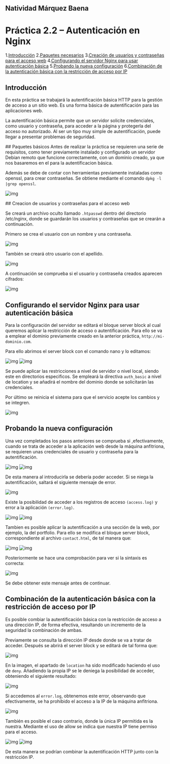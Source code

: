 ## Natividad Márquez Baena

# Práctica 2.2 – Autenticación en Nginx

1.[Introducción](#1)
2.[Paquetes necesarios](#2)
3.[Creación de usuarios y contraseñas para el acceso web](#3)
4.[Configurando el servidor Nginx para usar autenticación básica](#4)
5.[Probando la nueva configuración](#5)
6.[Combinación de la autenticación básica con la restricción de acceso por IP](#6)

<div id="1"></div>

## Introducción

En esta práctica se trabajará la autentificación básica HTTP para la gestión de acceso a un sitio web. Es una forma básica de autentificación para las aplicaciones web.

La autentificación básica permite que un servidor solicite credenciales, como usuario y contraseña, para acceder a la página y protegerla del acceso no autorizado. Al ser un tipo muy simple de autentificación, puede llegar a presentar problemas de seguridad.

<div id="2"></div>
## Paquetes básicos
Antes de realizar la práctica se requieren una serie de requisitos, como tener previamente instalado y configurado un servidor Debian remoto que funcione correctamente, con un dominio creado, ya que nos basaremos en el para la autentificacion básica.

Además se debe de contar con herramientas previamente instaladas como openssl, para crear contraseñas. Se obtiene mediante el comando `dpkg -l |grep openssl`.

![img](./imagenes/1.png)


<div id="3"></div>
## Creacion de usuarios y contraseñas para el acceso web

Se creará un archivo oculto llamado `.htpasswd` dentro del directorio /etc/nginx, donde se guardarán los usuarios y contraseñas que se crearán a continuación.

Primero se crea el usuario con un nombre y una contraseña.

![img](./imagenes/2.png)

También se creará otro usuario con el apellido.

![img](./imagenes/3.png)

A continuación se comprueba si el usuario y contraseña creados aparecen cifrados:

![img](./imagenes/4.png)

<div id="4"></div>

## Configurando el servidor Nginx para usar autenticación básica

Para la configuración del servidor se editará el bloque server block al cual queremos aplicar la restricción de acceso o autentificación.
Para ello se va a emplear el dominio previamente creado en la anterior práctica, `http://mi-dominio.com`.

Para ello abrimos el server block con el comando nano y lo editamos:

![img](./imagenes/5.png)
![img](./imagenes/6.png)

Se puede aplicar las restricciones a nivel de servidor o nivel local, siendo este en directorios especificos. Se empleará la directiva `auth_basic` a nivel de location y se añadirá el nombre del dominio donde se solicitarán las credenciales.

Por último se reinicia el sistema para que el servicio acepte los cambios y se integren.

![img](./imagenes/7.png)

<div id="5"></div>

## Probando la nueva configuración

Una vez completados los pasos anteriores se comprueba si ,efectivamente, cuando se trata de acceder a la aplicación web desde la máquina anfitriona, se requieren unas credenciales de usuario y contraseña para la autentificación.

![img](./imagenes/8.png)
![img](./imagenes/10.png)


De esta manera al introducirla se debería poder acceder. Si se niega la autentificación, saltará el siguiente mensaje de error.

![img](./imagenes/9.png)

Existe la posibilidad de acceder a los registros de acceso `(access.log)` y error a la aplicación `(error.log)`.

![img](./imagenes/11.png)
![img](./imagenes/12.png)

Tambien es posible aplicar la autentificación a una sección de la web, por ejemplo, la del portfolio. Para ello se modifica el bloque server block, correspondiente al archivo `contact.html`, de tal manera que:

![img](./imagenes/13.png)
![img](./imagenes/14.png)

Posteriormente se hace una comprobación para ver si la sintaxis es correcta:

![img](./imagenes/15.png)

Se debe obtener este mensaje antes de continuar.

<div id="6"></div>

## Combinación de la autenticación básica con la restricción de acceso por IP

Es posible combiar la autentificación básica con la restricción de acceso a una dirección IP, de forma efectiva, resultando un incremento de la seguridad la combinación de ambas.

Previamente se consulta la dirección IP desde donde se va a tratar de acceder. Después se abrirá el server block y se editará de tal forma que:

![img](./imagenes/18.png)

En la imagen, el apartado de `location` ha sido modificado haciendo el uso de `deny`.  Añadiendo la propia IP se le deniega la posibilidad de acceder, obteniendo el siguiente resultado:

![img](./imagenes/19.png)

Si accedemos al `error.log`, obtenemos este error, observando que efectivamente, se ha prohibido el acceso a la IP de la máquina anfitriona.

![img](./imagenes/20.png)

También es posible el caso contrario, donde la única IP permitida es la nuestra. Mediante el uso de allow se indica que nuestra IP tiene permiso para el acceso.

![img](./imagenes/21.png)
![img](./imagenes/22.png)

De esta manera se podrían combinar la autentificación HTTP junto con la restricción IP.










